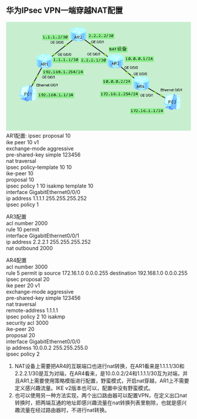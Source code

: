 ## 华为IPsec VPN一端穿越NAT配置
![](https://github.com/Daniel-Net/Sino-Bridge/blob/master/image/IPsec%20VPN.png)
AR1配置:
ipsec proposal 10  
ike peer 10 v1  
 exchange-mode aggressive  
 pre-shared-key simple 123456  
 nat traversal  
ipsec policy-template 10 10  
 ike-peer 10  
 proposal 10  
ipsec policy 1 10 isakmp template 10  
interface GigabitEthernet0/0/0  
 ip address 1.1.1.1 255.255.255.252   
 ipsec policy 1  

AR3配置  
acl number 2000    
 rule 10 permit  
interface GigabitEthernet0/0/1  
 ip address 2.2.2.1 255.255.255.252   
 nat outbound 2000  

AR4配置  
acl number 3000    
 rule 5 permit ip source 172.16.1.0 0.0.0.255 destination 192.168.1.0 0.0.0.255   
ipsec proposal 20  
ike peer 20 v1  
 exchange-mode aggressive  
 pre-shared-key simple 123456  
 nat traversal  
 remote-address 1.1.1.1  
ipsec policy 2 10 isakmp  
 security acl 3000  
 ike-peer 20  
 proposal 20  
interface GigabitEthernet0/0/0  
 ip address 10.0.0.2 255.255.255.0   
 ipsec policy 2  

1.	NAT设备上需要把AR4的互联端口也进行nat转换，在AR1看来是1.1.1.1/30和2.2.2.1/30是互为对端，在AR4看来，是10.0.0.2/24和1.1.1.1/30互为对端，并且AR1上需要使用策略模版进行配置，野蛮模式，开启nat穿越，AR1上不需要定义感兴趣流量。IKE v2版本也可以，配置中没有野蛮模式。
2.	也可以使用另一种方法实现，两个出口路由器可以配置VPN，在定义出口nat转换时，把两端互通的地址即感兴趣流量在nat转换列表里剔除，也就是感兴趣流量在经过路由器时，不进行nat转换。

